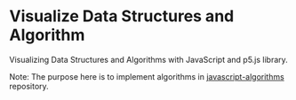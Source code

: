 # Visualize Data Structures and Algorithm

Visualizing Data Structures and Algorithms with JavaScript and p5.js library.

Note: The purpose here is to implement algorithms in [javascript-algorithms
](https://github.com/trekhleb/javascript-algorithms) repository.
